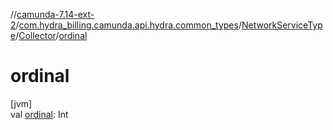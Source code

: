 //[camunda-7.14-ext-2](../../../../index.md)/[com.hydra_billing.camunda.api.hydra.common_types](../../index.md)/[NetworkServiceType](../index.md)/[Collector](index.md)/[ordinal](ordinal.md)

# ordinal

[jvm]\
val [ordinal](ordinal.md): Int
